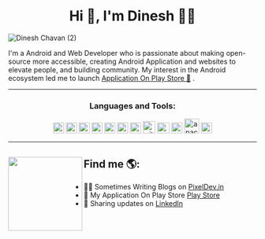 <h1 align="center">Hi 👋, I'm Dinesh  👨‍💻</h1>

![Dinesh Chavan (2)](https://user-images.githubusercontent.com/46309253/88763523-e8d52500-d190-11ea-8fa2-f8f4d8c31a11.png)

I'm a Android and Web Developer who is passionate about making open-source more accessible, creating Android Application and websites to elevate people, and building community.  My interest in the Android ecosystem led me to launch <a href="https://play.google.com/store/apps/dev?id=7204380673008740984&hl=en">Application On  Play Store 📱</a> .

<hr>


<h3 align="center">Languages and Tools:</h3>


<p align="center">
<img src="https://www.vectorlogo.zone/logos/java/java-vertical.svg" alt="java" width="22" height="22"/>
<img src="https://www.vectorlogo.zone/logos/kotlinlang/kotlinlang-icon.svg" alt="kotlin" width="22" height="22"/>
 <img src="https://www.vectorlogo.zone/logos/google_play/google_play-icon.svg" alt="playstore" width="22" height="22"/>
  <img src="https://www.vectorlogo.zone/logos/firebase/firebase-icon.svg" alt="firebase" width="22" height="22"/>
 <img src="https://icongr.am/devicon/android-original.svg?size=147&color=currentColor" alt="android" width="22" height="22"/>
  <img src="https://www.vectorlogo.zone/logos/w3_html5/w3_html5-icon.svg" alt="html" width="22" height="22"/>
  <img src="https://www.vectorlogo.zone/logos/git-scm/git-scm-icon.svg" alt="git" width="22" height="22"/>
  <img src="https://www.vectorlogo.zone/logos/github/github-icon.svg" alt="github" width="25" height="25"/>
  <img src="https://www.vectorlogo.zone/logos/php/php-horizontal.svg" alt="php" width="25" height="22"/>
  <img src="https://www.vectorlogo.zone/logos/visualstudio_code/visualstudio_code-icon.svg" alt="vs" width="22" height="22"/>
  <img src="https://www.vectorlogo.zone/logos/apache/apache-official.svg" alt="apache" width="30" height="30"/>
  <img src="https://www.vectorlogo.zone/logos/microsoft/microsoft-icon.svg" alt="ms" width="22" height="22"/></p>


<hr>

## Find me  🌎: <a href="https://github.com/Dinesh2510"><img align="left" width="150" height="150" src="https://user-images.githubusercontent.com/46309253/88939503-39897280-d2a4-11ea-87f0-717765305b9d.jpg"></a>
 - ✍🏾 Sometimes Writing Blogs on <a href="https://www.pixeldev.in/">PixelDev.in</a> 
 - 📱 My Application On Play Store <a href="https://play.google.com/store/apps/dev?id=7204380673008740984&hl=en"> Play Store</a> 	
 - 💼 Sharing updates on <a href="https://www.linkedin.com/in/dinesh-chavan-631a93194">LinkedIn</a> 

<!--
**Dinesh2510/Dinesh2510** is a ✨ _special_ ✨ repository because its `README.md` (this file) appears on your GitHub profile.

Here are some ideas to get you started:

- 🔭 I’m currently working on ...
- 🌱 I’m currently learning ...
- 👯 I’m looking to collaborate on ...
- 🤔 I’m looking for help with ...
- 💬 Ask me about ...
- 📫 How to reach me: ...
- 😄 Pronouns: ...
- ⚡ Fun fact: ...
-->
